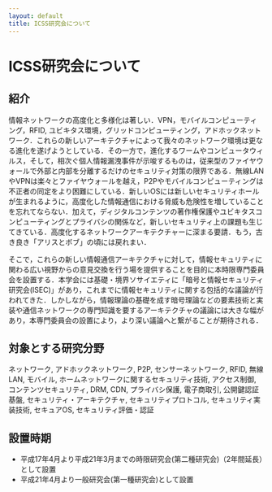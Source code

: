 ```yaml
---
layout: default
title: ICSS研究会について
---
```


# ICSS研究会について

## 紹介
情報ネットワークの高度化と多様化は著しい．VPN，モバイルコンピューティング，RFID, ユビキタス環境，グリッドコンピューティング，アドホックネットワーク．これらの新しいアーキテクチャによって我々のネットワーク環境は更なる進化を遂げようとしている．その一方で，進化するワームやコンピュータウィルス，そして，相次ぐ個人情報漏洩事件が示唆するものは，従来型のファイヤウォールで外部と内部を分離するだけのセキュリティ対策の限界である．無線LANやVPNは楽々とファイヤウォールを越え，P2Pやモバイルコンピューティングは不正者の同定をより困難にしている．新しいOSには新しいセキュリティホールが生まれるように，高度化した情報通信における脅威も危険性を増していることを忘れてならない．加えて，ディジタルコンテンツの著作権保護やユビキタスコンピューティングとプライバシの関係など，新しいセキュリティ上の課題も生じてきている．高度化するネットワークアーキテクチャーに深まる要請．もう，古き良き「アリスとボブ」の頃には戻れまい．

そこで，これらの新しい情報通信アーキテクチャに対して，情報セキュリティに関わる広い視野からの意見交換を行う場を提供することを目的に本時限専門委員会を設置する．本学会には基礎・境界ソサイエティに「暗号と情報セキュリティ研究会(ISEC)」があり，これまでに情報セキュリティに関する包括的な議論が行われてきた．しかしながら，情報理論の基礎を成す暗号理論などの要素技術と実装や通信ネットワークの専門知識を要するアーキテクチャの議論には大きな幅があり，本専門委員会の設置により，より深い議論へと繋がることが期待される．

## 対象とする研究分野
ネットワーク, 
アドホックネットワーク, 
P2P, 
センサーネットワーク, 
RFID, 
無線LAN, 
モバイル, 
ホームネットワークに関するセキュリティ技術, 
アクセス制御, 
コンテンツセキュリティ, 
DRM, 
CDN, 
プライバシ保護, 
電子商取引, 
公開鍵認証基盤, 
セキュリティ・アーキテクチャ, 
セキュリティプロトコル, 
セキュリティ実装技術, 
セキュアOS, 
セキュリティ評価・認証

## 設置時期
- 平成17年4月より平成21年3月までの時限研究会(第二種研究会)（2年間延長）として設置
- 平成21年4月より一般研究会(第一種研究会)として設置
